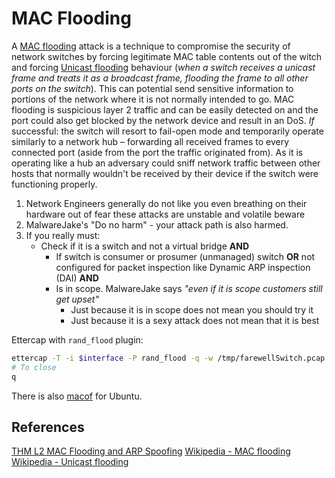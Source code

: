 # MAC Flooding

A [MAC flooding](https://en.wikipedia.org/wiki/MAC_flooding) attack is a technique to compromise the security of network switches by forcing legitimate MAC table contents out of the witch and forcing [Unicast flooding](https://en.wikipedia.org/wiki/Unicast_flood) behaviour (*when a switch receives a unicast frame and treats it as a broadcast frame, flooding the frame to all other ports on the switch*). This can potential send sensitive information to portions of the network where it is not normally intended to go. MAC flooding is suspicious layer 2 traffic and can be easily detected on and the port could also get blocked by the network device and result in an  DoS. *If* successful: the switch will resort to fail-open mode and temporarily operate similarly to a network hub – forwarding all received frames to every connected port (aside from the port the traffic originated from). As it is operating like a hub an adversary could sniff network traffic between other hosts that normally wouldn't be received by their device if the switch were functioning properly.

1. Network Engineers generally do not like you even breathing on their hardware out of fear these attacks are unstable and volatile beware
2. MalwareJake's "Do no harm" - your attack path is also harmed.
3. If you really must:
	- Check if it is a switch and not a virtual bridge **AND**
		- If switch is consumer or prosumer (unmanaged) switch **OR** not configured for packet inspection like Dynamic ARP inspection (DAI) **AND**
		- Is in scope. MalwareJake says *"even if it is scope customers still get upset"* 
			- Just because it is in scope does not mean you should try it
			- Just because it is a sexy attack does not mean that it is best

Ettercap with `rand_flood` plugin:
```bash
ettercap -T -i $interface -P rand_flood -q -w /tmp/farewellSwitch.pcap
# To close 
q
```

There is also [macof](http://manpages.ubuntu.com/manpages/bionic/man8/macof.8.html) for Ubuntu.


## References

[THM L2 MAC Flooding and ARP Spoofing](https://tryhackme.com/room/layer2)
[Wikipedia - MAC flooding](https://en.wikipedia.org/wiki/MAC_flooding)
[Wikipedia - Unicast flooding](https://en.wikipedia.org/wiki/Unicast_flood) 